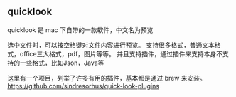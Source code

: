 ## quicklook

quicklook 是 mac 下自带的一款软件，中文名为预览

选中文件时，可以按空格键对文件内容进行预览。
支持很多格式，普通文本格式，office三大格式，pdf，图片等等。
并且支持插件，通过插件来支持本身不支持的一些格式，比如Json，Java等


这里有一个项目，列举了许多有用的插件，基本都是通过 brew 来安装。
https://github.com/sindresorhus/quick-look-plugins
